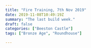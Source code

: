 ```yaml
---
title: "Fire Training, 7th Nov 2019"
date: 2019-11-08T10:49:19Z
summary: "The last build week."
draft: false
categories: ["Beeston Castle"]
tags: ["Bronze Age", "Roundhouse"]

---
```

